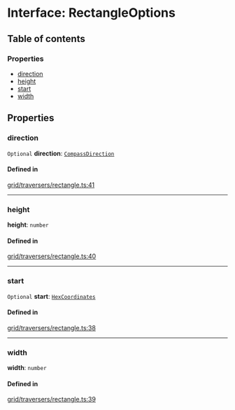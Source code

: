 # Interface: RectangleOptions

## Table of contents

### Properties

- [direction](RectangleOptions.md#direction)
- [height](RectangleOptions.md#height)
- [start](RectangleOptions.md#start)
- [width](RectangleOptions.md#width)

## Properties

### <a id="direction" name="direction"></a> direction

 `Optional` **direction**: [`CompassDirection`](../enums/CompassDirection.md)

#### Defined in

[grid/traversers/rectangle.ts:41](https://github.com/flauwekeul/honeycomb/blob/next/src/grid/traversers/rectangle.ts#L41)

___

### <a id="height" name="height"></a> height

 **height**: `number`

#### Defined in

[grid/traversers/rectangle.ts:40](https://github.com/flauwekeul/honeycomb/blob/next/src/grid/traversers/rectangle.ts#L40)

___

### <a id="start" name="start"></a> start

 `Optional` **start**: [`HexCoordinates`](../index.md#HexCoordinates)

#### Defined in

[grid/traversers/rectangle.ts:38](https://github.com/flauwekeul/honeycomb/blob/next/src/grid/traversers/rectangle.ts#L38)

___

### <a id="width" name="width"></a> width

 **width**: `number`

#### Defined in

[grid/traversers/rectangle.ts:39](https://github.com/flauwekeul/honeycomb/blob/next/src/grid/traversers/rectangle.ts#L39)
